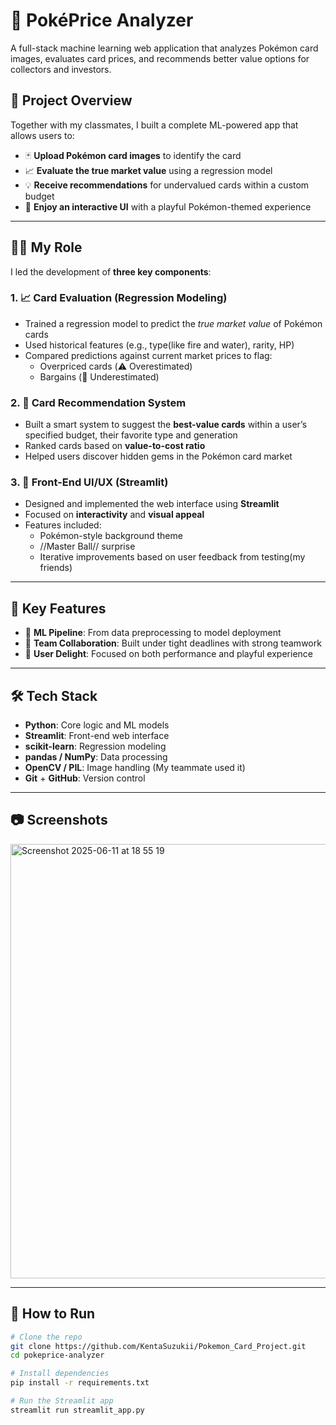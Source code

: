 # 🧠 PokéPrice Analyzer

A full-stack machine learning web application that analyzes Pokémon card images, evaluates card prices, and recommends better value options for collectors and investors.

## 🎯 Project Overview

Together with my classmates, I built a complete ML-powered app that allows users to:

- 🃏 **Upload Pokémon card images** to identify the card
- 📈 **Evaluate the true market value** using a regression model
- 💡 **Receive recommendations** for undervalued cards within a custom budget
- 🎨 **Enjoy an interactive UI** with a playful Pokémon-themed experience

---

## 👨‍💻 My Role

I led the development of **three key components**:

### 1. 📈 Card Evaluation (Regression Modeling)
- Trained a regression model to predict the *true market value* of Pokémon cards
- Used historical features (e.g., type(like fire and water), rarity, HP)
- Compared predictions against current market prices to flag:
  - Overpriced cards (⚠️ Overestimated)
  - Bargains (💸 Underestimated)

### 2. 🧠 Card Recommendation System
- Built a smart system to suggest the **best-value cards** within a user’s specified budget, their favorite type and generation 
- Ranked cards based on **value-to-cost ratio**
- Helped users discover hidden gems in the Pokémon card market

### 3. 🎨 Front-End UI/UX (Streamlit)
- Designed and implemented the web interface using **Streamlit**
- Focused on **interactivity** and **visual appeal**
- Features included:
  - Pokémon-style background theme
  - //Master Ball// surprise
  - Iterative improvements based on user feedback from testing(my friends)

---

## 🚀 Key Features

- 🧪 **ML Pipeline**: From data preprocessing to model deployment
- 🤝 **Team Collaboration**: Built under tight deadlines with strong teamwork
- 🌟 **User Delight**: Focused on both performance and playful experience

---

## 🛠️ Tech Stack

- **Python**: Core logic and ML models
- **Streamlit**: Front-end web interface
- **scikit-learn**: Regression modeling
- **pandas / NumPy**: Data processing
- **OpenCV / PIL**: Image handling (My teammate used it)
- **Git** + **GitHub**: Version control

---

## 📷 Screenshots
<img width="695" alt="Screenshot 2025-06-11 at 18 55 19" src="https://github.com/user-attachments/assets/c8f25936-1d5a-41b1-8be3-e84754b61529" />


---

## 📂 How to Run

```bash
# Clone the repo
git clone https://github.com/KentaSuzukii/Pokemon_Card_Project.git
cd pokeprice-analyzer

# Install dependencies
pip install -r requirements.txt

# Run the Streamlit app
streamlit run streamlit_app.py
